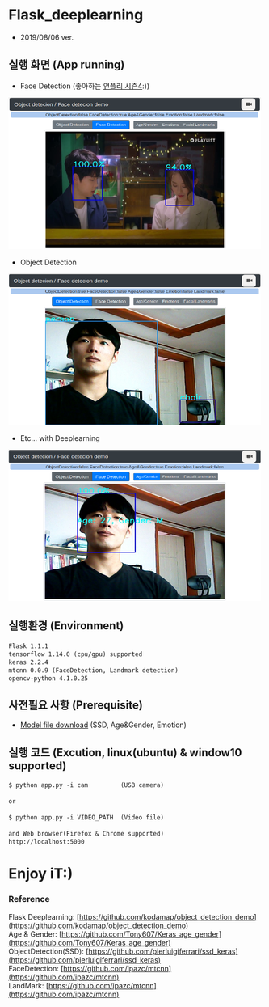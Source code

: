 # Flask_deeplearning
- 2019/08/06 ver.

## 실행 화면 (App running)

- Face Detection (좋아하는 [연플리 시즌4](https://www.youtube.com/watch?v=PNuGLykXyzE):))
<img src="https://github.com/traveler-Ahn/flask_deeplearning/blob/master/img/main_1.png" width="500" height="300">

- Object Detection
<img src="https://github.com/traveler-Ahn/flask_deeplearning/blob/master/img/main_2.png" width="500" height="300">

- Etc... with Deeplearning
<img src="https://github.com/traveler-Ahn/flask_deeplearning/blob/master/img/main_3.png" width="500" height="300">

## 실행환경 (Environment)
```
Flask 1.1.1
tensorflow 1.14.0 (cpu/gpu) supported
keras 2.2.4
mtcnn 0.0.9 (FaceDetection, Landmark detection)
opencv-python 4.1.0.25
```

## 사전필요 사항 (Prerequisite)

- [Model file download](https://drive.google.com/drive/folders/1vBnoOsVKDmy55-6Ky9CtEwrr3SYkD7pJ?usp=sharing) (SSD, Age&Gender, Emotion)



## 실행 코드 (Excution, linux(ubuntu) & window10 supported)
```
$ python app.py -i cam         (USB camera)

or

$ python app.py -i VIDEO_PATH  (Video file)

and Web browser(Firefox & Chrome supported)
http://localhost:5000
```

# Enjoy iT:)

### Reference
Flask Deeplearning: [https://github.com/kodamap/object_detection_demo](https://github.com/kodamap/object_detection_demo)<br>
Age & Gender: [https://github.com/Tony607/Keras_age_gender](https://github.com/Tony607/Keras_age_gender)<br>
ObjectDetection(SSD): [https://github.com/pierluigiferrari/ssd_keras](https://github.com/pierluigiferrari/ssd_keras)<br>
FaceDetection: [https://github.com/ipazc/mtcnn](https://github.com/ipazc/mtcnn)<br>
LandMark: [https://github.com/ipazc/mtcnn](https://github.com/ipazc/mtcnn)